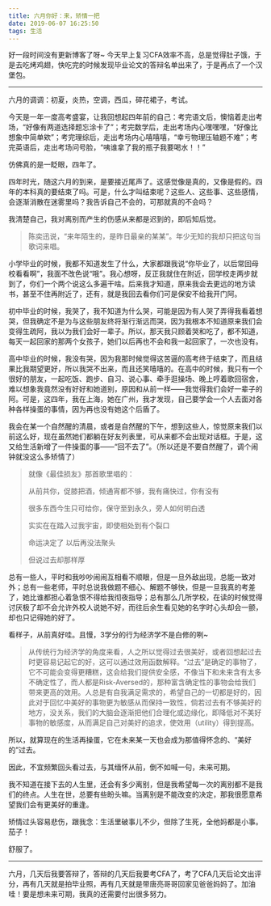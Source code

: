 ```yaml
---
title: 六月你好：来，矫情一把
date: 2019-06-07 16:25:50
tags: 生活
---
```


好一段时间没有更新博客了呀~ 今天早上复习CFA效率不高，总是觉得肚子饿，于是去吃烤鸡翅，快吃完的时候发现毕业论文的答辩名单出来了，于是再点了一个汉堡包。

---

六月的调调：初夏，炎热，空调，西瓜，碎花裙子，考试。

今天是一年一度高考盛宴，让我回想起四年前的自己：考完语文后，懊恼着走出考场，“好像有两道选择题忘涂卡了”；考完数学后，走出考场内心嘿嘿嘿，“好像比想象中简单欸”；考完理综后，走出考场内心嘻嘻嘻，“幸亏物理压轴题不难”；考完英语后，走出考场问号脸，“咦谁拿了我的瓶子我要喝水！！”

仿佛真的是一眨眼，四年了。

四年时光，随这六月的到来，是要接近尾声了。这感觉像是真的，又像是假的。四年的本科真的要结束了吗。可是，什么才叫结束呢？这些人、这些事、这些感情，会逐渐消散在迷雾里吗？我告诉自己不会的，可那就真的不会吗？

我清楚自己，我对离别而产生的伤感从来都是迟到的，即后知后觉。

> 陈奕迅说，“来年陌生的，是昨日最亲的某某”。年少无知的我却只把这句当歌词来唱。

小学毕业的时候，我都不知道发生了什么，大家都跟我说“你毕业了，以后常回母校看看啊”，我面不改色说“哦”。我心想呀，反正我就住在附近，回学校走两步就到了，你们一个两个说这么多遍干啥。后来我才知道，原来我会去更远的地方读书，甚至不住再附近了，还有，就是我回去看你们可是保安不给我开门阿。

初中毕业的时候，我哭了，我不知道为什么哭，可能是因为有人哭了弄得我看着想哭，但我确定不是为与这些朋友终将渐行渐远而哭，因为我根本不知道原来我们会变得生疏阿，我以为我们会好一辈子。所以，那天我只顾着哭和吃了，都不知道，每天一起回家的那两个女孩子，她们以后再也不会和我一起回家了，一次也没有。

高中毕业的时候，我没有哭，因为我那时候觉得这苦逼的高考终于结束了，而且结果比我期望更好，所以我哭不出来，而且还笑嘻嘻的。在高中的时候，我只有一个很好的朋友，一起吃饭、跑步、自习、说心事、牵手逛操场、晚上哼着歌回宿舍，难以想象我竟然没有好好和她道别，原因和从前一样——我觉得我们会好一辈子的阿。可是，这四年，我在上海，她在广州，我才发现，自己要学会一个人去面对各种各样操蛋的事情，因为再也没有她这个后盾了。

我会在某一个自然醒的清晨，或者是自然醒的下午，想到这些人，惊觉原来我们以前这么好，现在虽然她们都躺在好友列表里，可从来都不会出现对话框。于是，这又给生活新增了一件操蛋的事——“回不去了”。（所以还是不要自然醒了，调个闹钟就没这么多矫情了）

> 就像《最佳损友》那首歌里唱的：
> 
> 从前共你，促膝把酒，倾通宵都不够，我有痛快过，你有没有
> 
> 很多东西今生只可给你，保守至到永久，旁人如何明白透
> 
> 实实在在踏入过我宇宙，即使相处到有个裂口
> 
> 命运决定了 以后再没法聚头
> 
> 但说过去却那样厚

总有一些人，平时和我吵吵闹闹互相看不顺眼，但是一旦外敌出现，总能一致对外；总有一些老师，平时总说我做题不细心、解题不够快，但是一旦我真的考差了，她比谁都担心着急恨不得给我彻夜指导；总有那么几所学校，在读的时候觉得讨厌极了却不会允许外校人说她不好，而往后余生看见她的名字时心头却会一颤，却也只记得她的好了。

看样子，从前真好哇。且慢，3学分的行为经济学不是白修的咧~

> 从传统行为经济学的角度来看，人之所以觉得过去很美好，或者回想起过去时更容易记起它的好，这可以通过效用函数解释。“过去”是确定的事物了，它不可能会变得更糟糕，这会给我们提供安全感，不像当下和未来含有太多不确定性了，而人都是Risk-Aversed的，那种富含确定性的事物会给我们带来更高的效用。人总是有自我满足需求的，希望自己的一切都是好的，因此对于回忆中美好的事物更为敏感从而保持一致性，倘若过去有不够美好的地方，没关系，我们的大脑会逐渐把他们合理化或边缘化，即降低对不美好事物的敏感度，从而满足自己对美好的追求，使效用（utility）得到提高。

所以，就算现在的生活再操蛋，它在未来某一天也会成为那值得怀念的、“美好的”过去。

因此，不宜频繁回头看过去，与其缅怀从前，倒不如喊一句，未来可期。

我不知道在接下去的人生里，还会有多少离别，但是我希望每一次的离别都不是我们的终点。人生在世，总要有些盼头嘛。当离别是不能改变的决定，那我很愿意希望我们会有更美好的重逢。

矫情过头容易悲伤，跟我念：生活里破事儿不少，但除了生死，全他妈都是小事。茄子！

舒服了。

---

六月，几天后我要答辩了，答辩的几天后我要考CFA了，考了CFA几天后论文出评分，再有几天就是拍毕业照，再有几天就是带唐亮哥哥回家见爸爸妈妈了。加油哇！要是想未来可期，我真的还需要付出很多努力。

